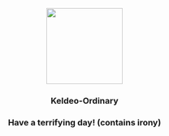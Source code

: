 <p align="center">
    <img src="https://raw.githubusercontent.com/PokeAPI/sprites/master/sprites/pokemon/647.png" width="150" height="150">
</p>
<h3 align="center"> <b>Keldeo-Ordinary</b></h3>
<h3 align="center">Have a terrifying day! (contains irony)</h3>

